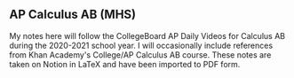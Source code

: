 ## AP Calculus AB (MHS)
My notes here will follow the CollegeBoard AP Daily Videos for Calculus AB
during the 2020-2021 school year. I will occasionally include references from 
Khan Academy's College/AP Calculus AB course. These notes are taken on Notion
in LaTeX and have been imported to PDF form.